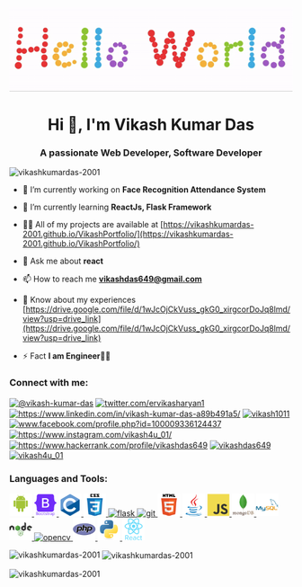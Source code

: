 ![logo](https://github.com/VikashKumarDas-2001/VikashKumarDas-2001/blob/main/readme.gif)
<h1 align="center">Hi 👋, I'm Vikash Kumar Das</h1>
<h3 align="center">A passionate Web Developer, Software Developer</h3>

<p align="left"> <img src="[https://komarev.com/ghpvc/?username=vikashkumardas-2001&label=Profile%20views&color=0e75b6&style=flat](https://github.com/VikashKumarDas-2001/VikashKumarDas-2001/blob/main/readme.gif)" alt="vikashkumardas-2001" /> </p>

- 🔭 I’m currently working on **Face Recognition Attendance System**

- 🌱 I’m currently learning **ReactJs, Flask Framework**

- 👨‍💻 All of my projects are available at [https://vikashkumardas-2001.github.io/VikashPortfolio/](https://vikashkumardas-2001.github.io/VikashPortfolio/)

- 💬 Ask me about **react**

- 📫 How to reach me **vikashdas649@gmail.com**

- 📄 Know about my experiences [https://drive.google.com/file/d/1wJcOjCkVuss_gkG0_xirgcorDoJq8lmd/view?usp=drive_link](https://drive.google.com/file/d/1wJcOjCkVuss_gkG0_xirgcorDoJq8lmd/view?usp=drive_link)

- ⚡ Fact **I am Engineer🧑‍💻**

<h3 align="left">Connect with me:</h3>
<p align="left">
<a href="https://codepen.io/@vikash-kumar-das" target="blank"><img align="center" src="https://raw.githubusercontent.com/rahuldkjain/github-profile-readme-generator/master/src/images/icons/Social/codepen.svg" alt="@vikash-kumar-das" height="30" width="40" /></a>
<a href="https://twitter.com/twitter.com/ervikasharyan1" target="blank"><img align="center" src="https://raw.githubusercontent.com/rahuldkjain/github-profile-readme-generator/master/src/images/icons/Social/twitter.svg" alt="twitter.com/ervikasharyan1" height="30" width="40" /></a>
<a href="https://linkedin.com/in/https://www.linkedin.com/in/vikash-kumar-das-a89b491a5/" target="blank"><img align="center" src="https://raw.githubusercontent.com/rahuldkjain/github-profile-readme-generator/master/src/images/icons/Social/linked-in-alt.svg" alt="https://www.linkedin.com/in/vikash-kumar-das-a89b491a5/" height="30" width="40" /></a>
<a href="https://kaggle.com/vikash1011" target="blank"><img align="center" src="https://raw.githubusercontent.com/rahuldkjain/github-profile-readme-generator/master/src/images/icons/Social/kaggle.svg" alt="vikash1011" height="30" width="40" /></a>
<a href="https://fb.com/www.facebook.com/profile.php?id=100009336124437" target="blank"><img align="center" src="https://raw.githubusercontent.com/rahuldkjain/github-profile-readme-generator/master/src/images/icons/Social/facebook.svg" alt="www.facebook.com/profile.php?id=100009336124437" height="30" width="40" /></a>
<a href="https://instagram.com/https://www.instagram.com/vikash4u_01/" target="blank"><img align="center" src="https://raw.githubusercontent.com/rahuldkjain/github-profile-readme-generator/master/src/images/icons/Social/instagram.svg" alt="https://www.instagram.com/vikash4u_01/" height="30" width="40" /></a>
<a href="https://www.hackerrank.com/https://www.hackerrank.com/profile/vikashdas649" target="blank"><img align="center" src="https://raw.githubusercontent.com/rahuldkjain/github-profile-readme-generator/master/src/images/icons/Social/hackerrank.svg" alt="https://www.hackerrank.com/profile/vikashdas649" height="30" width="40" /></a>
<a href="https://auth.geeksforgeeks.org/user/vikashdas649" target="blank"><img align="center" src="https://raw.githubusercontent.com/rahuldkjain/github-profile-readme-generator/master/src/images/icons/Social/geeks-for-geeks.svg" alt="vikashdas649" height="30" width="40" /></a>
<a href="https://discord.gg/vikash4u_01" target="blank"><img align="center" src="https://raw.githubusercontent.com/rahuldkjain/github-profile-readme-generator/master/src/images/icons/Social/discord.svg" alt="vikash4u_01" height="30" width="40" /></a>
</p>

<h3 align="left">Languages and Tools:</h3>
<p align="left"> <a href="https://developer.android.com" target="_blank" rel="noreferrer"> <img src="https://raw.githubusercontent.com/devicons/devicon/master/icons/android/android-original-wordmark.svg" alt="android" width="40" height="40"/> </a> <a href="https://getbootstrap.com" target="_blank" rel="noreferrer"> <img src="https://raw.githubusercontent.com/devicons/devicon/master/icons/bootstrap/bootstrap-plain-wordmark.svg" alt="bootstrap" width="40" height="40"/> </a> <a href="https://www.cprogramming.com/" target="_blank" rel="noreferrer"> <img src="https://raw.githubusercontent.com/devicons/devicon/master/icons/c/c-original.svg" alt="c" width="40" height="40"/> </a> <a href="https://www.w3schools.com/css/" target="_blank" rel="noreferrer"> <img src="https://raw.githubusercontent.com/devicons/devicon/master/icons/css3/css3-original-wordmark.svg" alt="css3" width="40" height="40"/> </a> <a href="https://flask.palletsprojects.com/" target="_blank" rel="noreferrer"> <img src="https://www.vectorlogo.zone/logos/pocoo_flask/pocoo_flask-icon.svg" alt="flask" width="40" height="40"/> </a> <a href="https://git-scm.com/" target="_blank" rel="noreferrer"> <img src="https://www.vectorlogo.zone/logos/git-scm/git-scm-icon.svg" alt="git" width="40" height="40"/> </a> <a href="https://www.w3.org/html/" target="_blank" rel="noreferrer"> <img src="https://raw.githubusercontent.com/devicons/devicon/master/icons/html5/html5-original-wordmark.svg" alt="html5" width="40" height="40"/> </a> <a href="https://www.java.com" target="_blank" rel="noreferrer"> <img src="https://raw.githubusercontent.com/devicons/devicon/master/icons/java/java-original.svg" alt="java" width="40" height="40"/> </a> <a href="https://developer.mozilla.org/en-US/docs/Web/JavaScript" target="_blank" rel="noreferrer"> <img src="https://raw.githubusercontent.com/devicons/devicon/master/icons/javascript/javascript-original.svg" alt="javascript" width="40" height="40"/> </a> <a href="https://www.mongodb.com/" target="_blank" rel="noreferrer"> <img src="https://raw.githubusercontent.com/devicons/devicon/master/icons/mongodb/mongodb-original-wordmark.svg" alt="mongodb" width="40" height="40"/> </a> <a href="https://www.mysql.com/" target="_blank" rel="noreferrer"> <img src="https://raw.githubusercontent.com/devicons/devicon/master/icons/mysql/mysql-original-wordmark.svg" alt="mysql" width="40" height="40"/> </a> <a href="https://nodejs.org" target="_blank" rel="noreferrer"> <img src="https://raw.githubusercontent.com/devicons/devicon/master/icons/nodejs/nodejs-original-wordmark.svg" alt="nodejs" width="40" height="40"/> </a> <a href="https://opencv.org/" target="_blank" rel="noreferrer"> <img src="https://www.vectorlogo.zone/logos/opencv/opencv-icon.svg" alt="opencv" width="40" height="40"/> </a> <a href="https://www.php.net" target="_blank" rel="noreferrer"> <img src="https://raw.githubusercontent.com/devicons/devicon/master/icons/php/php-original.svg" alt="php" width="40" height="40"/> </a> <a href="https://www.python.org" target="_blank" rel="noreferrer"> <img src="https://raw.githubusercontent.com/devicons/devicon/master/icons/python/python-original.svg" alt="python" width="40" height="40"/> </a> <a href="https://reactjs.org/" target="_blank" rel="noreferrer"> <img src="https://raw.githubusercontent.com/devicons/devicon/master/icons/react/react-original-wordmark.svg" alt="react" width="40" height="40"/> </a> </p>

<p><img align="left" src="https://github-readme-stats.vercel.app/api/top-langs?username=vikashkumardas-2001&show_icons=true&locale=en&layout=compact" alt="vikashkumardas-2001" /></p>

<p>&nbsp;<img align="center" src="https://github-readme-stats.vercel.app/api?username=vikashkumardas-2001&show_icons=true&locale=en" alt="vikashkumardas-2001" /></p>

<p><img align="center" src="https://github-readme-streak-stats.herokuapp.com/?user=vikashkumardas-2001&" alt="vikashkumardas-2001" /></p>
